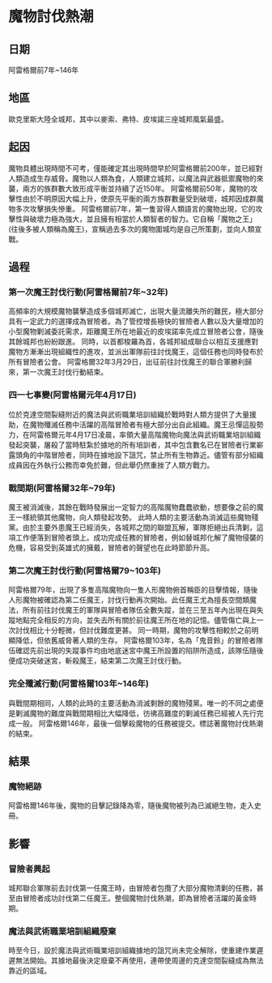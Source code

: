 # 魔物討伐熱潮
## 日期
阿雷格爾前7年~146年

## 地區
歐克里斯大陸全城邦，其中以麥索、弗特、皮埃諾三座城邦風氣最盛。

## 起因
魔物具體出現時間不可考，僅能確定其出現時間早於阿雷格爾前200年，並已經對人類造成生存威脅。魔物以人類為食，人類建立城邦，以魔法與武器抵禦魔物的來襲，兩方的族群數大致形成平衡並持續了近150年。
阿雷格爾前50年，魔物的攻擊性由於不明原因大幅上升，使原先平衡的兩方族群數量受到破壞，城邦因成群魔物多次攻擊損失慘重。
阿雷格爾前7年，第一隻習得人類語言的魔物出現，它的攻擊性與破壞力極為強大，並且擁有相當於人類智者的智力。它自稱「魔物之王」(往後多被人類稱為魔王)，宣稱過去多次的魔物圍城均是自己所策劃，並向人類宣戰。
## 過程
### 第一次魔王討伐行動(阿雷格爾前7年~32年)
高頻率的大規模魔物襲擊造成多個城邦滅亡，出現大量流離失所的難民，極大部分具有一定武力的選擇成為冒險者。為了管控增長極快的冒險者人數以及大量增加的小型魔物剿滅委託需求，距離魔王所在地最近的皮埃諾率先成立冒險者公會，隨後其餘城邦也紛紛跟進。
同時，以首都梭羅為首，各城邦組成聯合以相互支援應對魔物方漸漸出現組織性的進攻，並派出軍隊前往討伐魔王，這個任務也同時發布於所有冒險者公會。
阿雷格爾32年3月29日，出征前往討伐魔王的聯合軍勝利歸來，第一次魔王討伐行動結束。
### 四一七事變(阿雷格爾元年4月17日)
位於克達空間裂縫附近的魔法與武術職業培訓組織於戰時對人類方提供了大量援助，在魔物殲滅任務中活躍的高階冒險者有極大部分出自此組織。魔王忌憚這股勢力，在阿雷格爾元年4月17日凌晨，率領大量高階魔物向魔法與武術職業培訓組織發起突襲，屠殺了當時駐紮於據地的所有培訓者，其中包含數名已在冒險者行業嶄露頭角的中階冒險者，同時在據地設下詛咒，禁止所有生物靠近。儘管有部分組織成員因在外執行公務而幸免於難，但此舉仍然重挫了人類方戰力。

### 戰間期(阿雷格爾32年~79年)
魔王被消滅後，其餘在戰時發展出一定智力的高階魔物蠢蠢欲動，想要像之前的魔王一樣統領其他魔物，向人類發起攻勢。
此時人類的主要活動為消滅這些魔物殘黨。由於主要外患魔王已經消失，各城邦之間的聯盟瓦解，軍隊拒絕出兵清剿，這項工作便落到冒險者頭上。成功完成任務的冒險者，例如替城邦化解了魔物侵襲的危機，容易受到英雄式的擁戴，冒險者的聲望也在此時節節升高。
### 第二次魔王討伐行動(阿雷格爾79~103年)
阿雷格爾79年，出現了多隻高階魔物向一隻人形魔物俯首稱臣的目擊情報，隨後人形魔物被確認為第二任魔王，討伐行動再次開始。此任魔王尤為擅長空間類魔法，所有前往討伐魔王的軍隊與冒險者隊伍全數失蹤，並在三至五年內出現在與失蹤地點完全相反的方向，並失去所有關於前往魔王所在地的記憶。儘管傷亡與上一次討伐相比十分輕微，但討伐難度更甚。
同一時期，魔物的攻擊性相較於之前明顯降低，但依舊威脅著人類的生存。
阿雷格爾103年，名為「鬼音鈴」的冒險者隊伍確認先前出現的失蹤事件均由地底迷宮中魔王所設置的陷阱所造成，該隊伍隨後便成功突破迷宮，斬殺魔王，結束第二次魔王討伐行動。
### 完全殲滅行動(阿雷格爾103年~146年)
與戰間期相同，人類的此時的主要活動為消滅剩餘的魔物殘黨。唯一的不同之處便是剿滅魔物的難度與戰間期相比大幅降低，彷彿高難度的剿滅任務已經被人先行完成一般。
阿雷格爾146年，最後一個擊殺魔物的任務被提交。標誌著魔物討伐熱潮的結束。

## 結果
### 魔物絕跡
阿雷格爾146年後，魔物的目擊記錄降為零，隨後魔物被列為已滅絕生物，走入史冊。

## 影響
### 冒險者興起
城邦聯合軍隊前去討伐第一任魔王時，由冒險者包攬了大部分魔物清剿的任務，甚至由冒險者成功討伐第二任魔王。整個魔物討伐熱潮，即為冒險者活躍的黃金時期。

### 魔法與武術職業培訓組織廢棄
時至今日，設於魔法與武術職業培訓組織據地的詛咒尚未完全解除，使重建作業遲遲無法開始。其據地最後決定廢棄不再使用，連帶使周邊的克達空間裂縫成為無法靠近的區域。